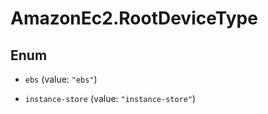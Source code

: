 # AmazonEc2.RootDeviceType

## Enum


* `ebs` (value: `"ebs"`)

* `instance-store` (value: `"instance-store"`)


